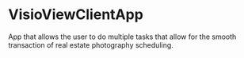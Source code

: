 # VisioViewClientApp
App that allows the user to do multiple tasks that allow for the smooth transaction of real estate photography scheduling.
